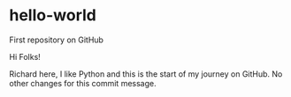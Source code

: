 # hello-world
First repository on GitHub

Hi Folks!

Richard here, I like Python and this is the start of my journey on GitHub.
No other changes for this commit message.

